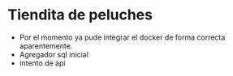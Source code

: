 # Tiendita de peluches
- Por el momento ya pude integrar el docker de forma correcta aparentemente.
- Agregador sql inicial
- intento de api
